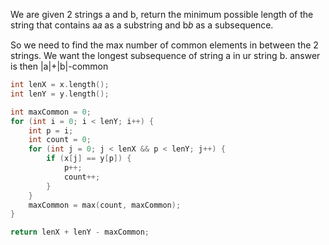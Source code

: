 We are given 2 strings a and b,
return the minimum possible length of the string that contains a𝑎 as a substring and b𝑏 as a subsequence.

So we need to find the max number of common elements in between the 2 strings.
We want the longest subsequence of string a in ur string b. 
answer is then |a|+|b|-common

```C++
int lenX = x.length();
int lenY = y.length();

int maxCommon = 0;
for (int i = 0; i < lenY; i++) {
    int p = i;
    int count = 0;
    for (int j = 0; j < lenX && p < lenY; j++) {
        if (x[j] == y[p]) {
            p++;
            count++;
        }
    }
    maxCommon = max(count, maxCommon);
}

return lenX + lenY - maxCommon;
```


